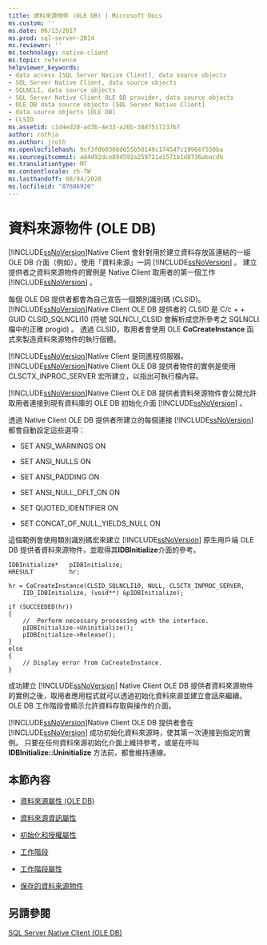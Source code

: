 ```yaml
---
title: 資料來源物件 (OLE DB) | Microsoft Docs
ms.custom: ''
ms.date: 06/13/2017
ms.prod: sql-server-2014
ms.reviewer: ''
ms.technology: native-client
ms.topic: reference
helpviewer_keywords:
- data access [SQL Server Native Client], data source objects
- SQL Server Native Client, data source objects
- SQLNCLI, data source objects
- SQL Server Native Client OLE DB provider, data source objects
- OLE DB data source objects [SQL Server Native Client]
- data source objects [OLE DB]
- CLSID
ms.assetid: c1d4ed20-ad3b-4e33-a26b-38d7517237b7
author: rothja
ms.author: jroth
ms.openlocfilehash: 9cf3f0b0308d655b50149c174547c19966f550ba
ms.sourcegitcommit: ad4d92dce894592a259721a1571b1d8736abacdb
ms.translationtype: MT
ms.contentlocale: zh-TW
ms.lasthandoff: 08/04/2020
ms.locfileid: "87686920"
---
```

# <a name="data-source-objects-ole-db"></a>資料來源物件 (OLE DB)
  [!INCLUDE[ssNoVersion](../../includes/ssnoversion-md.md)]Native Client 會針對用於建立資料存放區連結的一組 OLE DB 介面（例如），使用「資料來源」一詞 [!INCLUDE[ssNoVersion](../../includes/ssnoversion-md.md)] 。 建立提供者之資料來源物件的實例是 Native Client 取用者的第一個工作 [!INCLUDE[ssNoVersion](../../includes/ssnoversion-md.md)] 。  
  
 每個 OLE DB 提供者都會為自己宣告一個類別識別碼 (CLSID)。 [!INCLUDE[ssNoVersion](../../includes/ssnoversion-md.md)]Native Client OLE DB 提供者的 CLSID 是 C/c + + GUID CLSID_SQLNCLI10 (符號 SQLNCLI_CLSID 會解析成您所參考之 SQLNCLI 檔中的正確 progid) 。 透過 CLSID，取用者會使用 OLE **CoCreateInstance** 函式來製造資料來源物件的執行個體。  
  
 [!INCLUDE[ssNoVersion](../../includes/ssnoversion-md.md)]Native Client 是同進程伺服器。 [!INCLUDE[ssNoVersion](../../includes/ssnoversion-md.md)]Native Client OLE DB 提供者物件的實例是使用 CLSCTX_INPROC_SERVER 宏所建立，以指出可執行檔內容。  
  
 [!INCLUDE[ssNoVersion](../../includes/ssnoversion-md.md)]Native Client OLE DB 提供者資料來源物件會公開允許取用者連接到現有資料庫的 OLE DB 初始化介面 [!INCLUDE[ssNoVersion](../../includes/ssnoversion-md.md)] 。  
  
 透過 Native Client OLE DB 提供者所建立的每個連接 [!INCLUDE[ssNoVersion](../../includes/ssnoversion-md.md)] 都會自動設定這些選項：  
  
-   SET ANSI_WARNINGS ON  
  
-   SET ANSI_NULLS ON  
  
-   SET ANSI_PADDING ON  
  
-   SET ANSI_NULL_DFLT_ON ON  
  
-   SET QUOTED_IDENTIFIER ON  
  
-   SET CONCAT_OF_NULL_YIELDS_NULL ON  
  
 這個範例會使用類別識別碼宏來建立 [!INCLUDE[ssNoVersion](../../includes/ssnoversion-md.md)] 原生用戶端 OLE DB 提供者資料來源物件，並取得其**IDBInitialize**介面的參考。  
  
```  
IDBInitialize*   pIDBInitialize;  
HRESULT          hr;  
  
hr = CoCreateInstance(CLSID_SQLNCLI10, NULL, CLSCTX_INPROC_SERVER,  
    IID_IDBInitialize, (void**) &pIDBInitialize);  
  
if (SUCCEEDED(hr))  
{  
    //  Perform necessary processing with the interface.  
    pIDBInitialize->Uninitialize();  
    pIDBInitialize->Release();  
}  
else  
{  
    // Display error from CoCreateInstance.  
}  
```  
  
 成功建立 [!INCLUDE[ssNoVersion](../../includes/ssnoversion-md.md)] Native Client OLE DB 提供者資料來源物件的實例之後，取用者應用程式就可以透過初始化資料來源並建立會話來繼續。 OLE DB 工作階段會顯示允許資料存取與操作的介面。  
  
 [!INCLUDE[ssNoVersion](../../includes/ssnoversion-md.md)]Native Client OLE DB 提供者會在 [!INCLUDE[ssNoVersion](../../includes/ssnoversion-md.md)] 成功初始化資料來源時，使其第一次連接到指定的實例。 只要在任何資料來源初始化介面上維持參考，或是在呼叫 **IDBInitialize::Uninitialize** 方法前，都會維持連線。  
  
## <a name="in-this-section"></a>本節內容  
  
-   [資料來源屬性 &#40;OLE DB&#41;](data-source-properties-ole-db.md)  
  
-   [資料來源資訊屬性](data-source-information-properties.md)  
  
-   [初始化和授權屬性](initialization-and-authorization-properties.md)  
  
-   [工作階段](sessions.md)  
  
-   [工作階段屬性](session-properties-sql-server-native-client-ole-db-provider.md)  
  
-   [保存的資料來源物件](persisted-data-source-objects.md)  
  
## <a name="see-also"></a>另請參閱  
 [SQL Server Native Client &#40;OLE DB&#41;](../native-client/ole-db/sql-server-native-client-ole-db.md)  
  
  
